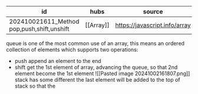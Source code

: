 
| id                                          | hubs      | source                        |
| ------------------------------------------- | --------- | ----------------------------- |
| 202410021611_Method  pop,push,shift,unshift | [[Array]] | https://javascript.info/array |
queue is one of the most common use of an array, this means an ordered collection of elements which supports two operations:
- push append an element to the end 
- shift get the 1st element of array, advancing the queue, so that 2nd element become the 1st element
![[Pasted image 20241002161807.png]]
stack has some different the last element will be added to the top of stack so that the